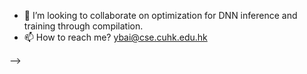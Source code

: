 <!-- - 👋 Hi, I’m yang
- 👀 I’m interested in compilers.
<!-- - 🌱 I’m currently learning how to become a legendary warlock PVP player at WLK. -->
- 💞️ I’m looking to collaborate on optimization for DNN inference and training through compilation.
- 📫 How to reach me? ybai@cse.cuhk.edu.hk

<!---
ybai62868/ybai62868 is a ✨ special ✨ repository because its `README.md` (this file) appears on your GitHub profile.
You can click the Preview link to take a look at your changes.
--->
 -->
